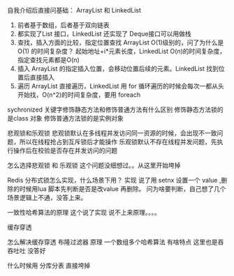 自我介绍后直接问基础：
ArrayList 和 LinkedList
1. 前者基于数组，后者基于双向链表
2. 都实现了List 接口，LinkedList 还实现了 Deque接口可以用做栈
3. 查找，插入方面的比较，指定位置查找 ArrayList O(1)级别的，问了为什么是O(1) 的时间复杂度？
起始地址+i*元素长度，LinkedList O(n)的时间复杂度，指定查找元素都是O(n)
4. 插入 ArrayList 的指定插入位置，会移动位置后续的元素。LinkedList 找到位置后直接插入
5. 遍历 ArrayList 直接遍历，LinkedList 用 for 循环遍历的时候会每次一都从头开始找，O(n^2)的时间复杂度，要用 foreach

sychronized 关键字修饰静态方法和修饰普通方法有什么区别
修饰静态方法锁的是class 对象
修饰普通方法锁的是实例对象

悲观锁和乐观锁
悲观锁默认在多线程并发访问同一资源的时候，会出现不一致问题，所以在线程抢占到互斥锁后才能操作
乐观锁默认不存在线程并发问题，先执行操作后在校验是否存在并发访问的问题

怎么选择悲观锁 和 乐观锁
这个问题没细想过。。从这里开始垮掉

Redis 分布式锁怎么实现，什么场景下用？
实现 说了用 setnx 设置一个 value ,删除的时候用lua 脚本先判断是否是改value 再删除。
问为啥要判断，自己想了几个场景逻辑上不通，没答上来。

一致性哈希算法的原理
这个说了实现 说不上来原理。。。。

缓存穿透

怎么解决缓存穿透
布隆过滤器 原理 一个数组多个哈希算法
有啥特点  这里也是吞吞吐吐 没答好

什么时候用 分库分表
直接垮掉


